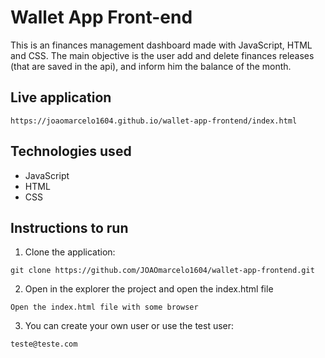 # Wallet App Front-end

This is an finances management dashboard made with JavaScript, HTML and CSS.
The main objective is the user add and delete finances releases (that are saved in the api), and inform him the balance of the month.

## Live application

```
https://joaomarcelo1604.github.io/wallet-app-frontend/index.html
```
## Technologies used

- JavaScript
- HTML
- CSS

## Instructions to run

1. Clone the application:

```
git clone https://github.com/JOAOmarcelo1604/wallet-app-frontend.git
```

2. Open in the explorer the project and open the index.html file

```
Open the index.html file with some browser
```

3. You can create your own user or use the test user:

```
teste@teste.com
```
